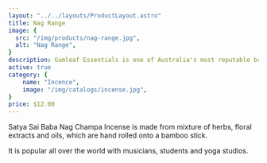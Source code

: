 ```yaml
---
layout: "../../layouts/ProductLayout.astro"
title: Nag Range
image: {
  src: "/img/products/nag-range.jpg",
  alt: "Nag Range",
}
description: Gumleaf Essentials is one of Australia's most reputable brands of essential oils
active: true
category: {
    name: "Incence",
    image: "/img/catalogs/incense.jpg",
}
price: $12.00
---
```


Satya Sai Baba Nag Champa Incense is made from mixture of herbs, floral extracts and oils, which are hand rolled onto a bamboo stick.

It is popular all over the world with musicians, students and yoga studios.